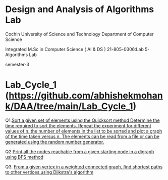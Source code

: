 # Design and Analysis of Algorithms Lab
Cochin University of Science and Technology
Department of Computer Science

Integrated M.Sc in Computer Science ( AI & DS )
21-805-0306:Lab 5-Algorithms Lab

semester-3

# Lab_Cycle_1   (https://github.com/abhishekmohank/DAA/tree/main/Lab_Cycle_1)
 Q1.[Sort a given set of elements using the Quicksort method Determine the time required to sort the elements. Repeat the experiment for different values of n, the number of elements in the list to be sorted and plot a graph of the time taken versus n. The elements can be read from a file or can be generated using the random number generator.](https://github.com/abhishekmohank/DAA/blob/main/Lab_Cycle_1/Q1_DA.cpp)

    
Q2.[Print all the nodes reachable from a given starting node in a digraph using BFS method ](https://github.com/abhishekmohank/DAA/blob/main/Lab_Cycle_1/Q2.DA.cpp)

Q3. [From a given vertex in a weighted connected graph, find shortest paths to other vertices using Dijkstra's algorithm](#faqs)
